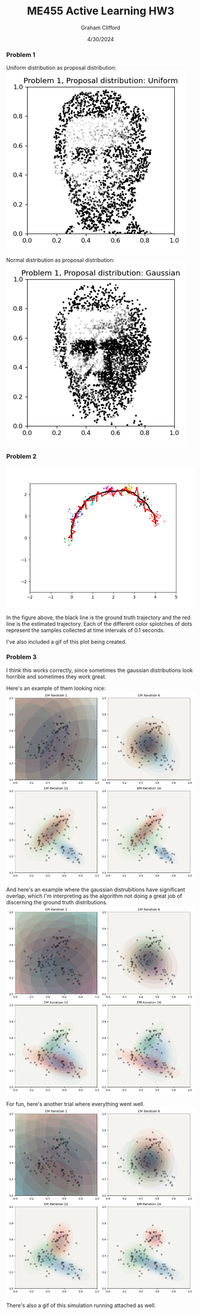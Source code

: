 <h1 style="text-align: center;">ME455 Active Learning HW3</h1>
<p style="text-align: center;">Graham Clifford</p>
<p style="text-align: center;">4/30/2024</p>

### Problem 1
Uniform distribution as proposal distribution:  
![uniform](./problem1_uniform.png)

Normal distribution as proposal distribution:  
![normal](./problem1_gaussian.png)

### Problem 2
![particle_filter](./problem2.png)

In the figure above, the black line is the ground truth trajectory
and the red line is the estimated trajectory. Each of the different color
splotches of dots represent the samples collected at time intervals of 0.1 seconds.

I've also included a gif of this plot being created.

### Problem 3
I think this works correctly, since sometimes the gaussian distributions look
horrible and sometimes they work great.

Here's an example of them looking nice:  
![gmm_nice](./problem3_plots_good.png)

And here's an example where the gaussian distrubitions have significant overlap,
which I'm interpreting as the algorithm not doing a great job of discerning the
ground truth distributions.  
![gmm_worse](./problem3_plots_also_bad.png)

For fun, here's another trial where everything went well.  
![gmm_good](./problem3_plots_best.png)

There's also a gif of this simulation running attached as well.
